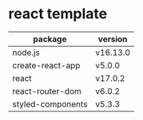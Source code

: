 # react template

| package           | version  |
| ----------------- | -------- |
| node.js           | v16.13.0 |
| create-react-app  | v5.0.0   |
| react             | v17.0.2  |
| react-router-dom  | v6.0.2   |
| styled-components | v5.3.3   |
